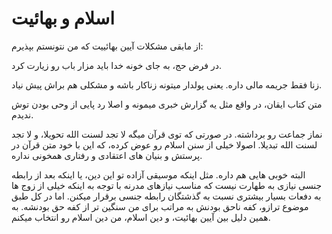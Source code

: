 ﻿<h1>اسلام و بهائیت</h1>

<partial name="/Views/Path/Comparison/IslamAndBahaiFaith/Menu.cshtml" />

<p>از مابقی مشکلات آیین بهائییت که من نتونستم بپذیرم:</p>
<p>در فرض حج، به جای خونه خدا باید مزار باب رو زیارت کرد.</p>
<p>زنا فقط جریمه مالی داره. یعنی پولدار میتونه زناکار باشه و مشکلی هم براش پیش نیاد.</p>
<p>متن کتاب ایقان، در واقع مثل یه گزارش خبری میمونه و اصلا رد پایی از وحی بودن توش ندیدم.</p>
<p>نماز جماعت رو برداشته. در صورتی که توی قرآن میگه لا تجد لسنت الله تحویلا، و لا تجد لسنت الله تبدیلا. اصولا خیلی از سنن اسلام رو عوض کرده، که این با خود متن قرآن در پرستش و بنیان های اعتقادی و رفتاری همخونی نداره.</p>
<p>البته خوبی هایی هم داره. مثل اینکه موسیقی آزاده تو این دین، یا اینکه بعد از رابطه جنسی نیازی به طهارت نیست که مناسب نیازهای مدرنه با توجه به اینکه خیلی از زوج ها به دفعات بسیار بیشتری نسبت به گذشتگان رابطه جنسی برقرار میکنن. اما در کل طبق موضوع ترازو، کفه ناحق بودنش به مراتب برای من سنگین تر از کفه حق بودنشه. به همین دلیل بین آیین بهائیت، و دین اسلام، من دین اسلام رو انتخاب میکنم.</p>